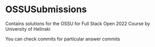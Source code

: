 # OSSUSubmissions

Contains solutions for the OSSU for Full Stack Open 2022 Course by University of Helinski

You can check commits for particular answer commits
